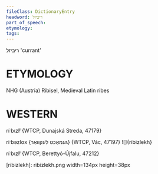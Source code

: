 ```yaml
---
fileClass: DictionaryEntry
headword: ריביזל
part_of_speech: 
etymology: 
tags: 
---
```

ריביזל
'currant'

ETYMOLOGY
===========
NHG (Austria) Ribisel, Medieval Latin ribes

WESTERN
========

ríˑbɩzlʲ {WTCP, Dunajská Streda, 47179}

riˑbəzlαx {געמאַכט לעקוואַר} {WTCP, Vác, 47197}
![]{ribizlekh}

ríˑbɩzlʲ {WTCP, Berettyó-Újfalu, 47212}


[ribizlekh]: ribizlekh.png width=134px height=38px
